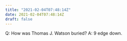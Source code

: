 ```yaml
---
title: "2021-02-04T07:48:14Z"
date: 2021-02-04T07:48:14Z
draft: false
---
```


Q:	How was Thomas J. Watson buried?
A:	9 edge down.
